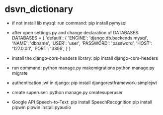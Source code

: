 # dsvn_dictionary
- if not install lib mysql:
run command: 
pip install pymysql

- after open settings.py and change declaration of DATABASES:
DATABASES = {
    'default': {
        'ENGINE': 'django.db.backends.mysql',
        'NAME': 'dbname',
        'USER': 'user',
        'PASSWORD': 'password',
        'HOST': '127.0.0.1',
        'PORT': '3306',
    }
}
- install the django-cors-headers library:
pip install django-cors-headers

- run command:
python manage.py makemigrations 
python manage.py migrate

- authentication jwt in django:
pip install djangorestframework-simplejwt

- create superuser:
python manage.py createsuperuser

- Google API Speech-to-Text:
pip install SpeechRecognition
pip install pipwin
pipwin install pyaudio
